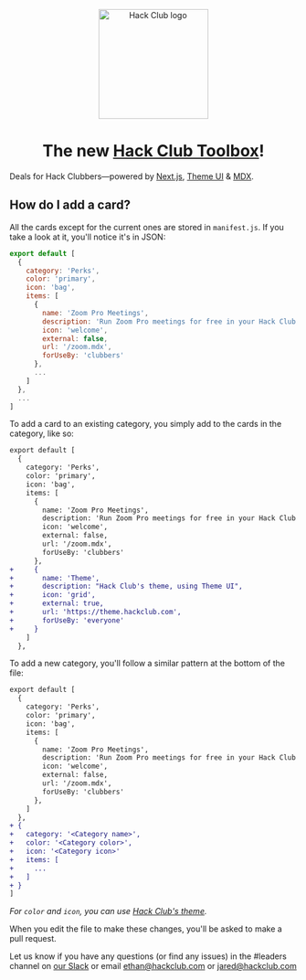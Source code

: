 <p align="center">
    <img width="192" alt="Hack Club logo" src="https://assets.hackclub.com/flag-standalone.svg">
</p>
<h1 align="center">
    The new <a href="https://hackclub.com/">Hack Club Toolbox</a>!
</h1>

Deals for Hack Clubbers—powered by [Next.js], [Theme UI] & [MDX].

[next.js]: https://nextjs.org
[mdx]: https://mdxjs.com
[theme ui]: http://theme-ui.com

## How do I add a card?

All the cards except for the current ones are stored in `manifest.js`. If you take a look at it, you'll notice it's in JSON:

```js
export default [
  {
    category: 'Perks',
    color: 'primary',
    icon: 'bag',
    items: [
      {
        name: 'Zoom Pro Meetings',
        description: 'Run Zoom Pro meetings for free in your Hack Club',
        icon: 'welcome',
        external: false,
        url: '/zoom.mdx',
        forUseBy: 'clubbers'
      },
      ...
    ]
  },
  ...
]
```

To add a card to an existing category, you simply add to the cards in the category, like so:

```diff
export default [
  {
    category: 'Perks',
    color: 'primary',
    icon: 'bag',
    items: [
      {
        name: 'Zoom Pro Meetings',
        description: 'Run Zoom Pro meetings for free in your Hack Club',
        icon: 'welcome',
        external: false,
        url: '/zoom.mdx',
        forUseBy: 'clubbers'
      },
+     {
+       name: 'Theme',
+       description: "Hack Club's theme, using Theme UI",
+       icon: 'grid',
+       external: true,
+       url: 'https://theme.hackclub.com',
+       forUseBy: 'everyone'
+     }
    ]
  },
```

To add a new category, you'll follow a similar pattern at the bottom of the file:

```diff
export default [
  {
    category: 'Perks',
    color: 'primary',
    icon: 'bag',
    items: [
      {
        name: 'Zoom Pro Meetings',
        description: 'Run Zoom Pro meetings for free in your Hack Club',
        icon: 'welcome',
        external: false,
        url: '/zoom.mdx',
        forUseBy: 'clubbers'
      },
    ]
  },
+ {
+   category: '<Category name>',
+   color: '<Category color>',
+   icon: '<Category icon>'
+   items: [
+     ...
+   ]
+ }
]
```

_For `color` and `icon`, you can use [Hack Club's theme](https://theme.hackclub.com)._

When you edit the file to make these changes, you'll be asked to make a pull request.

Let us know if you have any questions (or find any issues) in the #leaders channel on [our Slack](https://hackclub.com/slack) or email ethan@hackclub.com or jared@hackclub.com  
